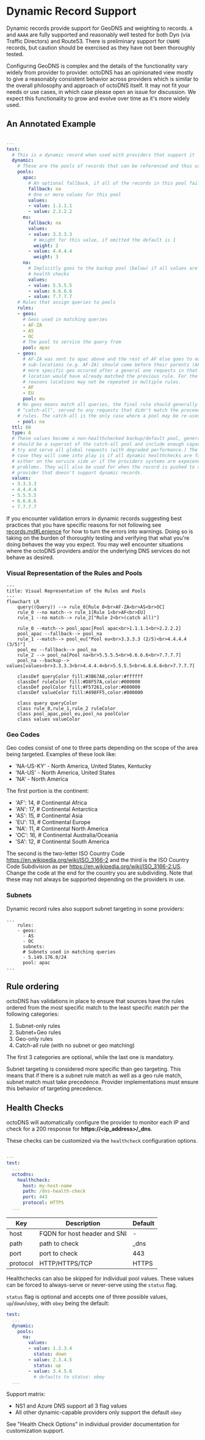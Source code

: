 # Dynamic Record Support

Dynamic records provide support for GeoDNS and weighting to records. `A` and `AAAA` are fully supported and reasonably well tested for both Dyn (via Traffic Directors) and Route53. There is preliminary support for `CNAME` records, but caution should be exercised as they have not been thoroughly tested.

Configuring GeoDNS is complex and the details of the functionality vary widely from provider to provider. octoDNS has an opinionated view mostly to give a reasonably consistent behavior across providers which is similar to the overall philosophy and approach of octoDNS itself. It may not fit your needs or use cases, in which case please open an issue for discussion. We expect this functionality to grow and evolve over time as it's more widely used.

## An Annotated Example

```yaml

---
test:
  # This is a dynamic record when used with providers that support it
  dynamic:
    # These are the pools of records that can be referenced and thus used by rules
    pools:
      apac:
        # An optional fallback, if all of the records in this pool fail this pool should be tried
        fallback: na
        # One or more values for this pool
        values:
        - value: 1.1.1.1
        - value: 2.2.2.2
      eu:
        fallback: na
        values:
        - value: 3.3.3.3
          # Weight for this value, if omitted the default is 1
          weight: 2
        - value: 4.4.4.4
          weight: 3
      na:
        # Implicitly goes to the backup pool (below) if all values are failing
        # health checks
        values:
        - value: 5.5.5.5
        - value: 6.6.6.6
        - value: 7.7.7.7
    # Rules that assign queries to pools
    rules:
    - geos:
      # Geos used in matching queries
      - AF-ZA
      - AS
      - OC
      # The pool to service the query from
      pool: apac
    - geos:
      # AF-ZA was sent to apac above and the rest of AF else goes to eu here,
      # sub-locations (e.g. AF-ZA) should come before their parents (AF.) If a
      # more specific geo occured after a general one requests in that
      # location would have already matched the previous rule. For the same
      # reasons locations may not be repeated in multiple rules.
      - AF
      - EU
      pool: eu
    # No geos means match all queries, the final rule should generally be a
    # "catch-all", served to any requests that didn't match the preceeding
    # rules. The catch-all is the only case where a pool may be re-used.
    - pool: na
  ttl: 60
  type: A
  # These values become a non-healthchecked backup/default pool, generally it
  # should be a superset of the catch-all pool and include enough capacity to
  # try and serve all global requests (with degraded performance.) The main
  # case they will come into play is if all dynamic healthchecks are failing,
  # either on the service side or if the providers systems are expeiencing
  # problems. They will also be used for when the record is pushed to a
  # provider that doesn't support dynamic records.
  values:
  - 3.3.3.3
  - 4.4.4.4
  - 5.5.5.5
  - 6.6.6.6
  - 7.7.7.7
```

If you encounter validation errors in dynamic records suggesting best practices that you have specific reasons for not following see [records.md#Lenience](records.md#Lenience) for how to turn the errors into warnings. Doing so is taking on the burden of thoroughly testing and verifying that what you're doing behaves the way you expect. You may well encounter situations where the octoDNS providers and/or the underlying DNS services do not behave as desired.

### Visual Representation of the Rules and Pools

```mermaid
---
title: Visual Representation of the Rules and Pools
---
flowchart LR
    query((Query)) --> rule_0[Rule 0<br>AF-ZA<br>AS<br>OC]
    rule_0 --no match--> rule_1[Rule 1<br>AF<br>EU]
    rule_1 --no match--> rule_2["Rule 2<br>(catch all)"]

    rule_0 --match--> pool_apac[Pool apac<br>1.1.1.1<br>2.2.2.2]
    pool_apac --fallback--> pool_na
    rule_1 --match--> pool_eu["Pool eu<br>3.3.3.3 (2/5)<br>4.4.4.4 (3/5)"]
    pool_eu --fallback--> pool_na
    rule_2 --> pool_na[Pool na<br>5.5.5.5<br>6.6.6.6<br>7.7.7.7]
    pool_na --backup--> values[values<br>3.3.3.3<br>4.4.4.4<br>5.5.5.5<br>6.6.6.6<br>7.7.7.7]

    classDef queryColor fill:#3B67A8,color:#ffffff
    classDef ruleColor fill:#D8F57A,color:#000000
    classDef poolColor fill:#F57261,color:#000000
    classDef valueColor fill:#498FF5,color:#000000

    class query queryColor
    class rule_0,rule_1,rule_2 ruleColor
    class pool_apac,pool_eu,pool_na poolColor
    class values valueColor
```



### Geo Codes

Geo codes consist of one to three parts depending on the scope of the area being targeted. Examples of these look like:

* 'NA-US-KY' - North America, United States, Kentucky
* 'NA-US' - North America, United States
* 'NA' - North America

The first portion is the continent:

* 'AF': 14,  # Continental Africa
* 'AN': 17,  # Continental Antarctica
* 'AS': 15,  # Continental Asia
* 'EU': 13,  # Continental Europe
* 'NA': 11,  # Continental North America
* 'OC': 16,  # Continental Australia/Oceania
* 'SA': 12,  # Continental South America

The second is the two-letter ISO Country Code https://en.wikipedia.org/wiki/ISO_3166-2 and the third is the ISO Country Code Subdivision as per https://en.wikipedia.org/wiki/ISO_3166-2:US. Change the code at the end for the country you are subdividing. Note that these may not always be supported depending on the providers in use.

### Subnets

Dynamic record rules also support subnet targeting in some providers:

```
...
    rules:
    - geos:
      - AS
      - OC
      subnets:
      # Subnets used in matching queries
      - 5.149.176.0/24
      pool: apac
...
```

## Rule ordering

octoDNS has validations in place to ensure that sources have the rules ordered from the most specific match to the least specific match per the following categories:

1. Subnet-only rules
2. Subnet+Geo rules
3. Geo-only rules
4. Catch-all rule (with no subnet or geo matching)

The first 3 categories are optional, while the last one is mandatory.

Subnet targeting is considered more specific than geo targeting. This means that if there is a subnet rule match as well as a geo rule match, subnet match must take precedence. Provider implementations must ensure this behavior of targeting precedence.

## Health Checks

octoDNS will automatically configure the provider to monitor each IP and check for a 200 response for **https://<ip_address>/_dns**.

These checks can be customized via the `healthcheck` configuration options.

```yaml

---
test:
  ...
  octodns:
    healthcheck:
      host: my-host-name
      path: /dns-health-check
      port: 443
      protocol: HTTPS
  ...
```

| Key  | Description | Default |
|--|--|--|
| host | FQDN for host header and SNI | - |
| path | path to check | _dns |
| port | port to check | 443 |
| protocol | HTTP/HTTPS/TCP | HTTPS |

Healthchecks can also be skipped for individual pool values. These values can be forced to always-serve or never-serve using the `status` flag.

`status` flag is optional and accepts one of three possible values, `up`/`down`/`obey`, with `obey` being the default:

```yaml
test:
  ...
  dynamic:
    pools:
      na:
        values:
        - value: 1.2.3.4
          status: down
        - value: 2.3.4.5
          status: up
        - value: 3.4.5.6
          # defaults to status: obey
  ...
```

Support matrix:
* NS1 and Azure DNS support all 3 flag values
* All other dynamic-capable providers only support the default `obey`

See "Health Check Options" in individual provider documentation for customization support.
